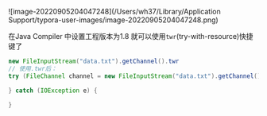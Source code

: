 ![image-20220905204047248](/Users/wh37/Library/Application Support/typora-user-images/image-20220905204047248.png)

在Java Compiler 中设置工程版本为1.8 就可以使用`twr`(try-with-resource)快捷键了

```java
new FileInputStream("data.txt").getChannel().twr
// 使用.twr后：
try (FileChannel channel = new FileInputStream("data.txt").getChannel()) {

} catch (IOException e) {

}
```

